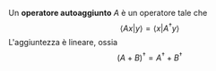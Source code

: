Un **operatore autoaggiunto** $A$ è un operatore tale che
$$\langle Ax|y\rangle=\langle x|A^{\dagger}y\rangle$$
L'aggiuntezza è lineare, ossia
$$(A+B)^{\dagger}=A^{\dagger}+B^{\dagger}$$
